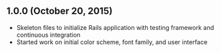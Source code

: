 ## 1.0.0 (October 20, 2015)

- Skeleton files to initialize Rails application with testing framework and continuous integration
- Started work on initial color scheme, font family, and user interface
